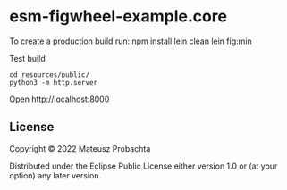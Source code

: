 # esm-figwheel-example.core

To create a production build run:
	npm install
	lein clean
	lein fig:min

Test build

	cd resources/public/
	python3 -m http.server

Open http://localhost:8000


## License

Copyright © 2022 Mateusz Probachta

Distributed under the Eclipse Public License either version 1.0 or (at your option) any later version.
